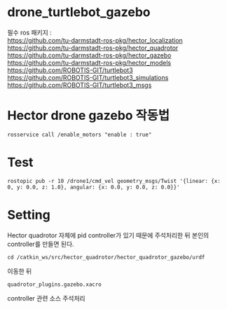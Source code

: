 # drone_turtlebot_gazebo
필수 ros 패키지 :<br>
https://github.com/tu-darmstadt-ros-pkg/hector_localization<br>
https://github.com/tu-darmstadt-ros-pkg/hector_quadrotor<br>
https://github.com/tu-darmstadt-ros-pkg/hector_gazebo<br>
https://github.com/tu-darmstadt-ros-pkg/hector_models<br>
https://github.com/ROBOTIS-GIT/turtlebot3<br>
https://github.com/ROBOTIS-GIT/turtlebot3_simulations<br>
https://github.com/ROBOTIS-GIT/turtlebot3_msgs<br>

# Hector drone gazebo 작동법

    rosservice call /enable_motors "enable : true"
    
# Test

    rostopic pub -r 10 /drone1/cmd_vel geometry_msgs/Twist '{linear: {x: 0, y: 0.0, z: 1.0}, angular: {x: 0.0, y: 0.0, z: 0.0}}'
    
    
# Setting
Hector quadrotor 자체에 pid controller가 있기 때문에 주석처리한 뒤 본인의 controller를 만들면 된다.<br>

    cd /catkin_ws/src/hector_quadrotor/hector_quadrotor_gazebo/urdf
    
이동한 뒤<br>

    quadrotor_plugins.gazebo.xacro

controller 관련 소스 주석처리
